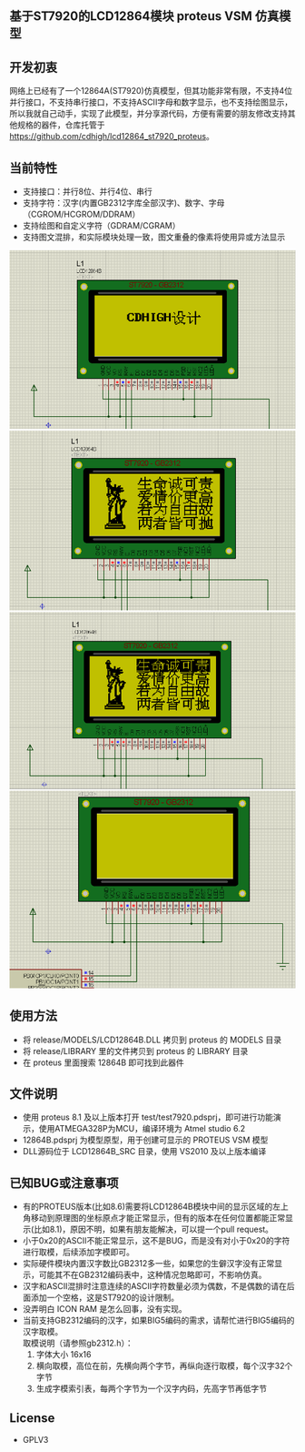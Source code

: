 ## 基于ST7920的LCD12864模块 proteus VSM 仿真模型

## 开发初衷  
网络上已经有了一个12864A(ST7920)仿真模型，但其功能非常有限，不支持4位并行接口，不支持串行接口，不支持ASCII字母和数字显示，也不支持绘图显示，所以我就自己动手，实现了此模型，并分享源代码，方便有需要的朋友修改支持其他规格的器件，仓库托管于 <https://github.com/cdhigh/lcd12864_st7920_proteus>。

## 当前特性  
* 支持接口：并行8位、并行4位、串行
* 支持字符：汉字(内置GB2312字库全部汉字)、数字、字母（CGROM/HCGROM/DDRAM）
* 支持绘图和自定义字符（GDRAM/CGRAM）
* 支持图文混排，和实际模块处理一致，图文重叠的像素将使用异或方法显示

![ScreenShoot1](https://github.com/cdhigh/lcd12864_st7920_proteus/blob/main/scr1.png)
![ScreenShoot2](https://github.com/cdhigh/lcd12864_st7920_proteus/blob/main/scr2.png)
![ScreenShoot3](https://github.com/cdhigh/lcd12864_st7920_proteus/blob/main/scr3.png)
![Screen GIF](https://github.com/cdhigh/lcd12864_st7920_proteus/blob/main/scrShoot.gif)

## 使用方法  
* 将 release/MODELS/LCD12864B.DLL 拷贝到 proteus 的 MODELS 目录
* 将 release/LIBRARY 里的文件拷贝到 proteus 的 LIBRARY 目录
* 在 proteus 里面搜索 12864B 即可找到此器件

## 文件说明  
* 使用 proteus 8.1 及以上版本打开 test/test7920.pdsprj，即可进行功能演示，使用ATMEGA328P为MCU，编译环境为 Atmel studio 6.2
* 12864B.pdsprj 为模型原型，用于创建可显示的 PROTEUS VSM 模型
* DLL源码位于 LCD12864B_SRC 目录，使用 VS2010 及以上版本编译

## 已知BUG或注意事项  
* 有的PROTEUS版本(比如8.6)需要将LCD12864B模块中间的显示区域的左上角移动到原理图的坐标原点才能正常显示，但有的版本在任何位置都能正常显示(比如8.1)，原因不明，如果有朋友能解决，可以提一个pull request。
* 小于0x20的ASCII不能正常显示，这不是BUG，而是没有对小于0x20的字符进行取模，后续添加字模即可。
* 实际硬件模块内置汉字数比GB2312多一些，如果您的生僻汉字没有正常显示，可能其不在GB2312编码表中，这种情况忽略即可，不影响仿真。
* 汉字和ASCII混排时注意连续的ASCII字符数量必须为偶数，不是偶数的请在后面添加一个空格，这是ST7920的设计限制。
* 没弄明白 ICON RAM 是怎么回事，没有实现。
* 当前支持GB2312编码的汉字，如果BIG5编码的需求，请帮忙进行BIG5编码的汉字取模。  
  取模说明（请参照gb2312.h）：  
  1. 字体大小 16x16  
  2. 横向取模，高位在前，先横向两个字节，再纵向逐行取模，每个汉字32个字节  
  3. 生成字模索引表，每两个字节为一个汉字内码，先高字节再低字节  
  
## License  
* GPLV3
